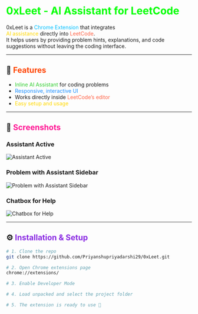 # <span style="color:#00FF00;">0xLeet - AI Assistant for LeetCode</span>

0xLeet is a <span style="color:#00BFFF;">Chrome Extension</span> that integrates  
<span style="color:#FFD700;">AI assistance</span> directly into <span style="color:#FF6347;">LeetCode</span>.  
It helps users by providing problem hints, explanations, and code suggestions without leaving the coding interface.

---

## 🚀 <span style="color:#FF4500;">Features</span>
- <span style="color:#32CD32;">Inline AI Assistant</span> for coding problems  
- <span style="color:#1E90FF;">Responsive, interactive UI</span>  
- Works directly inside <span style="color:#FF6347;">LeetCode’s editor</span>  
- <span style="color:#FFD700;">Easy setup and usage</span>  

---

## 📸 <span style="color:#FF1493;">Screenshots</span>

### Assistant Active
![Assistant Active](./screenshots/Screenshot1.png)

### Problem with Assistant Sidebar
![Problem with Assistant Sidebar](./screenshots/Screenshot2.png)

### Chatbox for Help
![Chatbox for Help](./screenshots/Screenshot3.png)

---

## ⚙️ <span style="color:#8A2BE2;">Installation & Setup</span>
```bash
# 1. Clone the repo
git clone https://github.com/Priyanshupriyadarshi29/0xLeet.git

# 2. Open Chrome extensions page
chrome://extensions/

# 3. Enable Developer Mode

# 4. Load unpacked and select the project folder

# 5. The extension is ready to use 🚀
